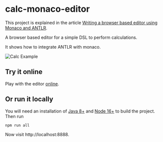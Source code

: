 # calc-monaco-editor

This project is explained in the article [Writing a browser based editor using Monaco and ANTLR].

A browser based editor for a simple DSL to perform calculations.

It shows how to integrate ANTLR with monaco.

![Calc Example]

## Try it online

Play with the editor [online].

## Or run it locally

You will need an installation of [Java 8+] and [Node 16+] to build the project. Then run

```
npm run all
```

Now visit http://localhost:8888.


[Writing a browser based editor using Monaco and ANTLR]: https://tomassetti.me/writing-a-browser-based-editor-using-monaco-and-antlr/
[Calc Example]: ./doc/images/calc_example.png
[Java 8+]: https://www.java.com/en/download/help/download_options.html
[Node 16+]: https://nodejs.org/en
[online]: https://minim.tools/calc-monaco-editor/
